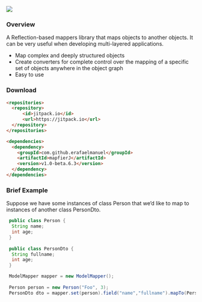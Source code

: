 [![](https://jitpack.io/v/erafaelmanuel/mapfierJ.svg)](https://jitpack.io/#erafaelmanuel/mapfierJ)

### Overview
A Reflection-based mappers library that maps objects to another objects. It can be very useful when developing multi-layered applications.
 
* Map complex and deeply structured objects
* Create converters for complete control over the mapping of a specific set of objects anywhere in the object graph
* Easy to use

### Download
```html
<repositories>
  <repository>
      <id>jitpack.io</id>
      <url>https://jitpack.io</url>
  </repository>
</repositories>
```

```html
<dependencies>
  <dependency>
    <groupId>com.github.erafaelmanuel</groupId>
    <artifactId>mapfierJ</artifactId>
    <version>v1.0-beta.6.3</version>
  </dependency>
</dependencies>
```

### Brief Example
Suppose we have some instances of class Person that we’d like to map to instances of another class PersonDto.
```java
 public class Person {
  String name;
  int age;
 }
 
 public class PersonDto {
  String fullname;
  int age;
 }
 ```
 ```java
  ModelMapper mapper = new ModelMapper();
  
  Person person = new Person("Foo", 3);
  PersonDto dto = mapper.set(person).field("name","fullname").mapTo(PersonDto.class);
 ```

